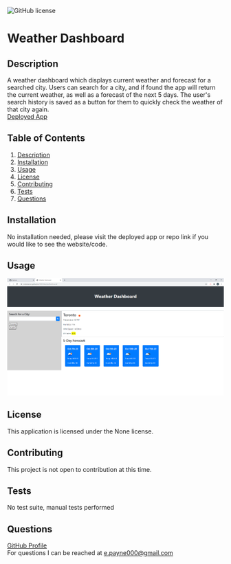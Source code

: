 ![GitHub license](https://img.shields.io/badge/license-None-Black.svg)
  # Weather Dashboard

  ## Description
  A weather dashboard which displays current weather and forecast for a searched city. Users can search for a city, and if found the app will return the current weather, as well as a forecast of the next 5 days. The user's search history is saved as a button for them to quickly check the weather of that city again.
  <br>
  <a href="https://mcduderson.github.io/HW6-WeatherDashboard/">Deployed App</a>

  ## Table of Contents
  1. [Description](#description)
  2. [Installation](#installation)
  3. [Usage](#usage)
  4. [License](#license)
  5. [Contributing](#contributing)
  6. [Tests](#tests)
  7. [Questions](#questions)

  ## Installation
  No installation needed, please visit the deployed app or repo link if you would like to see the website/code.

  ## Usage
  <img src="./screenshot.png">

  ## License
  This application is licensed under the None license.

  ## Contributing
  This project is not open to contribution at this time.

  ## Tests
  No test suite, manual tests performed

  ## Questions
  <a href="https://github.com/Mcduderson">GitHub Profile</a>
  <br>
  For questions I can be reached at e.payne000@gmail.com